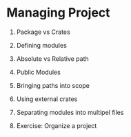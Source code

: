 # Managing Project

1. Package vs Crates

2. Defining modules

3. Absolute vs Relative path

4. Public Modules

5. Bringing paths into scope

6. Using external crates

7. Separating modules into multipel files

8. Exercise: Organize a project
